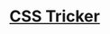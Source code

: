 <!--
 * @Author: DSCode
 * @Date: 2020-10-27 09:24:11
 * @Copyright 2020 DSCode
 * @Open Source License: MIT
 * @LastEditTime: 2020-10-27 09:24:39
 * @FilePath: \米笙\note\study.md
 * @Description:
-->

# [CSS Tricker](https://css-tricks.com/)
